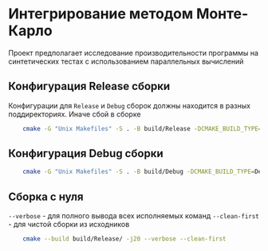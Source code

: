 # Интегрирование методом Монте-Карло

Проект предполагает исследование производительности программы на синтетических тестах с использованием параллельных вычислений

## Конфигурация Release сборки
Конфигурации для `Release` и `Debug` сборок должны находится в разных поддиректориях.
Иначе сбой в сборке

```bash
    cmake -G "Unix Makefiles" -S . -B build/Release -DCMAKE_BUILD_TYPE=Release
```

## Конфигурация Debug сборки

```bash
    cmake -G "Unix Makefiles" -S . -B build/Debug -DCMAKE_BUILD_TYPE=Debug -DCMAKE_EXPORT_COMPILE_COMMANDS=1 -DCMAKE_CXX_COMPILER=clang++ -DCMAKE_C_COMPILER=clang
```

## Сборка с нуля

`--verbose` - для полного вывода всех исполняемых команд
`--clean-first` - для чистой сборки из исходников

```bash
    cmake --build build/Release/ -j20 --verbose --clean-first
```